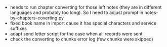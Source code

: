 - needs to run chapter converting for those left notes (they are in different languages and probably too long). 
So I need to adjust prompt in notes-by-chapters-coverting.py
- fixed book name in import cause it has special characters and service suffixes
- adapt send letter script for the case when all records were sent
- check the converting to chunks error log (few chunks were skipped)